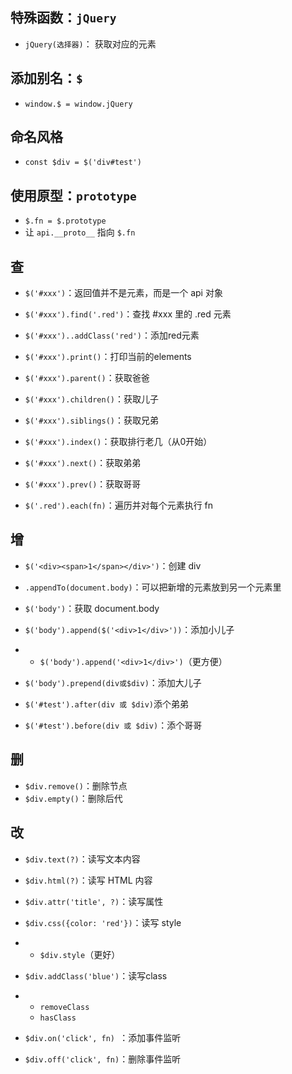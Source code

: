 ## 特殊函数：`jQuery`

- `jQuery(选择器)`： 获取对应的元素

## 添加别名：`$`

- `window.$ = window.jQuery`

## 命名风格

- `const $div = $('div#test')`

## 使用原型：`prototype`

- `$.fn = $.prototype`
- 让 `api.__proto__` 指向 `$.fn`

## 查

- `$('#xxx')`：返回值并不是元素，而是一个 api 对象
- `$('#xxx').find('.red')`：查找 #xxx 里的 .red 元素

- `$('#xxx')..addClass('red')`：添加red元素
- `$('#xxx').print()`：打印当前的elements

- `$('#xxx').parent()`：获取爸爸
- `$('#xxx').children()`：获取儿子

- `$('#xxx').siblings()`：获取兄弟
- `$('#xxx').index()`：获取排行老几（从0开始）

- `$('#xxx').next()`：获取弟弟
- `$('#xxx').prev()`：获取哥哥

- `$('.red').each(fn)`：遍历并对每个元素执行 fn

## 增

- `$('<div><span>1</span></div>')`：创建 div
- `.appendTo(document.body)`：可以把新增的元素放到另一个元素里

- `$('body')`：获取 document.body
- `$('body').append($('<div>1</div>'))`：添加小儿子

- - `$('body').append('<div>1</div>')`（更方便）

- `$('body').prepend(div或$div)`：添加大儿子
- `$('#test').after(div 或 $div)`添个弟弟

- `$('#test').before(div 或 $div)`：添个哥哥 

## 删

- `$div.remove()`：删除节点
- `$div.empty()`：删除后代

## 改

- `$div.text(?)`：读写文本内容
- `$div.html(?)`：读写 HTML 内容

- `$div.attr('title', ?)`：读写属性
- `$div.css({color: 'red'})`：读写 style

- - `$div.style`（更好）

- `$div.addClass('blue')`：读写class

- - `removeClass`
  - `hasClass`

- `$div.on('click', fn) `：添加事件监听
- `$div.off('click', fn)`：删除事件监听